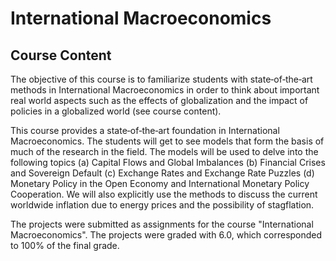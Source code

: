 # International Macroeconomics

## Course Content

The objective of this course is to familiarize students with state‐of‐the‐art methods in International Macroeconomics in order to think about important real world aspects such as the effects of globalization and the impact of policies in a globalized world (see course content).

This course provides a state‐of‐the‐art foundation in International Macroeconomics. The students will get to see models that form the basis of much of the research in the field. The models will be used to delve into the following topics (a) Capital Flows and Global Imbalances (b) Financial Crises and Sovereign Default (c) Exchange Rates and Exchange Rate Puzzles (d) Monetary Policy in the Open Economy and International Monetary Policy Cooperation. We will also explicitly use the methods to discuss the current worldwide inflation due to energy prices and the possibility of stagflation.

The projects were submitted as assignments for the course "International Macroeconomics". The projects were graded with 6.0, which corresponded to 100% of the final grade.
